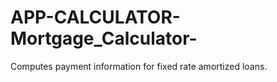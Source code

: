 APP-CALCULATOR-Mortgage_Calculator-
===================================

Computes payment information for fixed rate amortized loans.
